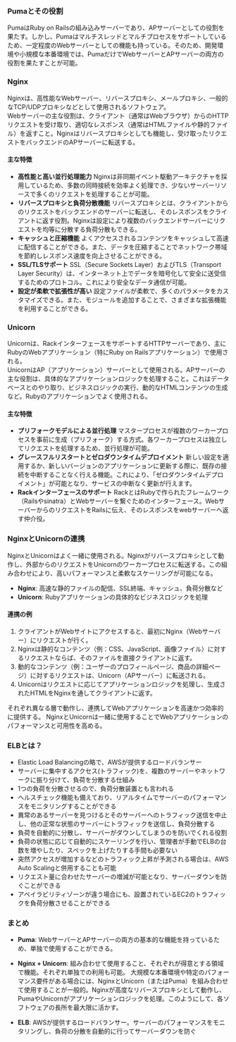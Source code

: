 ### Pumaとその役割

PumaはRuby on Railsの組み込みサーバーであり、APサーバーとしての役割を果たす。しかし、Pumaはマルチスレッドとマルチプロセスをサポートしているため、一定程度のWebサーバーとしての機能も持っている。そのため、開発環境や小規模な本番環境では、PumaだけでWebサーバーとAPサーバーの両方の役割を果たすことが可能。

### Nginx

Nginxは、高性能なWebサーバー、リバースプロキシ、メールプロキシ、一般的なTCP/UDPプロキシなどとして使用されるソフトウェア。  
Webサーバーの主な役割は、クライアント（通常はWebブラウザ）からのHTTPリクエストを受け取り、適切なレスポンス（通常はHTMLファイルや静的ファイル）を返すこと。Nginxはリバースプロキシとしても機能し、受け取ったリクエストをバックエンドのAPサーバーに転送する。

#### 主な特徴
- **高性能と高い並行処理能力**
    Nginxは非同期イベント駆動アーキテクチャを採用しているため、多数の同時接続を効率よく処理でき、少ないサーバーリソースで多くのリクエストを処理することが可能。
- **リバースプロキシと負荷分散機能**
    リバースプロキシとは、クライアントからのリクエストをバックエンドのサーバーに転送し、そのレスポンスをクライアントに返す役割。Nginxは設定により複数のバックエンドサーバーにリクエストを均等に分散する負荷分散もできる。
- **キャッシュと圧縮機能**
    よくアクセスされるコンテンツをキャッシュして高速に配信することができる。また、データを圧縮することでネットワーク帯域を節約しレスポンス速度を向上させることができる。
- **SSL/TLSサポート**
    SSL（Secure Sockets Layer）およびTLS（Transport Layer Security）は、インターネット上でデータを暗号化して安全に送受信するためのプロトコル。これにより安全なデータ通信が可能。
- **設定が柔軟で拡張性が高い**
    設定ファイルが柔軟で、多くのパラメータをカスタマイズできる。また、モジュールを追加することで、さまざまな拡張機能を利用することができる。

### Unicorn

Unicornは、RackインターフェースをサポートするHTTPサーバーであり、主にRubyのWebアプリケーション（特にRuby on Railsアプリケーション）で使用される。  
UnicornはAP（アプリケーション）サーバーとして使用される。APサーバーの主な役割は、具体的なアプリケーションロジックを処理すること。これはデータベースとのやり取り、ビジネスロジックの実行、動的なHTMLコンテンツの生成など。Rubyのアプリケーションでよく使用される。

#### 主な特徴
- **プリフォークモデルによる並行処理**
    マスタープロセスが複数のワーカープロセスを事前に生成（プリフォーク）する方式。各ワーカープロセスは独立してリクエストを処理するため、並行処理が可能。
- **グレースフルリスタートとゼロダウンタイムデプロイメント**
    新しい設定を適用するか、新しいバージョンのアプリケーションに更新する際に、既存の接続を中断することなく行える機能。これにより、「ゼロダウンタイムデプロイメント」が可能となり、サービスの中断なく更新が行えます。
- **Rackインターフェースのサポート**
    RackとはRubyで作られたフレームワーク（Railsやsinatra）とWebサーバーを繋ぐためのインターフェース。WebサーバーからのリクエストをRailsに伝え、そのレスポンスをwebサーバーへ返す仲介役。

### NginxとUnicornの連携

NginxとUnicornはよく一緒に使用される。Nginxがリバースプロキシとして動作し、外部からのリクエストをUnicornのワーカープロセスに転送する。この組み合わせにより、高いパフォーマンスと柔軟なスケーリングが可能になる。

- **Nginx**: 高速な静的ファイルの配信、SSL終端、キャッシュ、負荷分散など
- **Unicorn**: Rubyアプリケーションの具体的なビジネスロジックを処理

#### 連携の例

1. クライアントがWebサイトにアクセスすると、最初にNginx（Webサーバー）にリクエストが行く。
2. Nginxは静的なコンテンツ（例：CSS、JavaScript、画像ファイル）に対するリクエストならば、そのファイルを直接クライアントに返す。
3. 動的なコンテンツ（例：ユーザーのプロフィールページ、商品の詳細ページ）に対するリクエストは、Unicorn（APサーバー）に転送される。
4. Unicornはリクエストに応じてアプリケーションロジックを処理し、生成されたHTMLをNginxを通してクライアントに返す。

それぞれ異なる層で動作し、連携してWebアプリケーションを高速かつ効率的に提供する。
NginxとUnicornは一緒に使用することでWebアプリケーションのパフォーマンスと可用性を高める。

### ELBとは？
- Elastic Load Balancingの略で、AWSが提供するロードバランサー  
- サーバーに集中するアクセス(トラフィック)を、複数のサーバーやネットワークに振り分けて、負荷を分散する仕組み
- 1つの負荷を分散させるので、負荷分散装置とも言われる
- ヘルスチェック機能も備えており、リアルタイムでサーバーのパフォーマンスをモニタリングすることができる
- 異常のあるサーバーを見つけるとそのサーバーへのトラフィック送信を中止し、他の正常な状態のサーバーにトラフィックを送信し、負荷分散する
- 負荷を自動的に分散し、サーバーがダウンしてしまうのを防いでくれる役割
- 負荷の状態に応じて自動的にスケーリングを行い、管理者が手動でELBの台数を増やしたり、スペックを上げたりする手間も必要ない
- 突然アクセスが増加するなどのトラフィック上昇が予測される場合は、AWS Auto Scalingと併用することも可能
- リクエスト量に合わせたサーバーの増減が可能となり、サーバーダウンを防ぐことができる
- アベイラビリティゾーンが違う場合にも、設置されているEC2のトラフィックを負荷分散させることができる

### まとめ

- **Puma**: WebサーバーとAPサーバーの両方の基本的な機能を持っているため、単独で使用することができる。
- **Nginx + Unicorn**: 組み合わせて使用すること、それぞれが得意とする領域で機能。それぞれ単独での利用も可能。
大規模な本番環境や特定のパフォーマンス要件がある場合には、NginxとUnicorn（またはPuma）を組み合わせて使用することが一般的。Nginxが高度なリバースプロキシとして動作し、PumaやUnicornがアプリケーションロジックを処理。このようにして、各ソフトウェアの長所を最大限に活かす。

- **ELB**: AWSが提供するロードバランサー。サーバーのパフォーマンスをモニタリングし、負荷の分散を自動的に行ってサーバーダウンを防ぐ